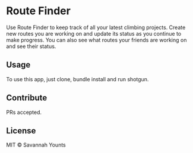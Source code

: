 # Route Finder

Use Route Finder to keep track of all your latest climbing projects. Create new routes you are working on and update its status as you continue to make progress. You can also see what routes your friends are working on and see their status. 

## Usage

To use this app, just clone, bundle install and run shotgun.

## Contribute

PRs accepted.

## License

MIT © Savannah Younts
